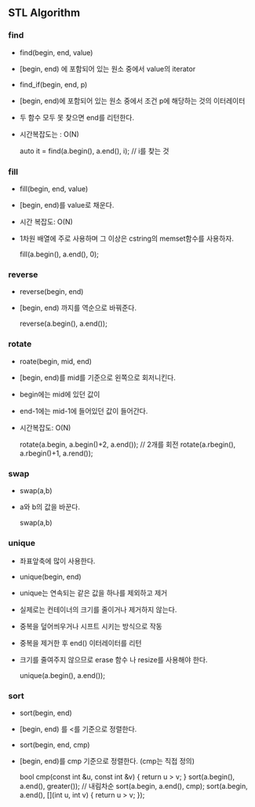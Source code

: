 ## STL Algorithm

### find
- find(begin, end, value)
- [begin, end) 에 포함되어 있는 원소 중에서  value의 iterator
- find_if(begin, end, p)
- [begin, end)에 포함되어 있는 원소 중에서 조건 p에 해당하는 것의 이터레이터
- 두 함수 모두 못 찾으면 end를 리턴한다.
- 시간복잡도는 : O(N)


    auto it = find(a.begin(), a.end(), i); // i를 찾는 것

    


### fill
- fill(begin, end, value)
- [begin, end)를 value로 채운다.
- 시간 복잡도: O(N)
- 1차원 배열에 주로 사용하며 그 이상은 cstring의 memset함수를 사용하자.


    fill(a.begin(), a.end(), 0); 
    
    
### reverse
- reverse(begin, end)
- [begin, end) 까지를 역순으로 바꿔준다.


    reverse(a.begin(), a.end());
    

### rotate
- roate(begin, mid, end)
- [begin, end)를 mid를 기준으로 왼쪽으로 회저니킨다.
- begin에는 mid에 있던 값이
- end-1에는 mid-1에 들어있던 값이 들어간다.
- 시간복잡도: O(N)


    rotate(a.begin, a.begin()+2, a.end()); // 2개를 회전
    rotate(a.rbegin(), a.rbegin()+1, a.rend());
    

### swap
- swap(a,b)
- a와 b의 값을 바꾼다.


    swap(a,b)
    
    
### unique
- 좌표앞축에 많이 사용한다.
- unique(begin, end)
- unique는 연속되는 같은 값을 하나를 제외하고 제거
- 실제로는 컨테이너의 크기를 줄이거나 제거하지 않는다.
- 중복을 덮어씌우거나 시프트 시키는 방식으로 작동
- 중복을 제거한 후 end() 이터레이터를 리턴
- 크기를 줄여주지 않으므로 erase 함수 나 resize를 사용해야 한다.


    unique(a.begin(), a.end());


### sort
- sort(begin, end)
- [begin, end) 를 <를 기준으로 정렬한다.
- sort(begin, end, cmp)
- [begin, end)를 cmp 기준으로 정렬한다. (cmp는 직접 정의)


    bool cmp(const int &u, const int &v) {
        return u > v;
    }
    sort(a.begin(), a.end(), greater<int>()); // 내림차순
    sort(a.begin, a.end(), cmp);
    sort(a.begin, a.end(), [](int u, int v) { return u > v; });